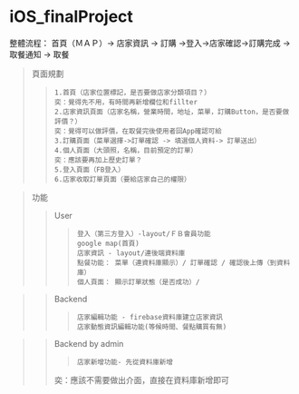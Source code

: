 # iOS_finalProject
整體流程： 首頁（ＭＡＰ）-> 店家資訊 -> 訂購 ->登入->店家確認->訂購完成 -> 取餐通知 -> 取餐  

>頁面規劃
>>```
>>1.首頁（店家位置標記，是否要做店家分類項目？）
>>奕：覺得先不用，有時間再新增欄位和fillter
>>2.店家資訊頁面（店家名稱，營業時間，地址，菜單，訂購Button，是否要做評價？）
>>奕：覺得可以做評價，在取餐完後使用者回App確認可給
>>3.訂購頁面（菜單選擇->訂單確認 -> 填選個人資料-> 訂單送出）
>>4.個人頁面（大頭照，名稱，目前預定的訂單）
>>奕：應該要再加上歷史訂單？
>>5.登入頁面（FB登入）
>>6.店家收取訂單頁面（要給店家自己的權限）




>功能
>>User
>>> ```
>>>登入（第三方登入）-layout/ＦＢ會員功能
>>>google map(首頁) 
>>>店家資訊 - layout/連後端資料庫
>>>點餐功能： 菜單（連資料庫顯示）/ 訂單確認 / 確認後上傳（到資料庫）
>>>個人頁面： 顯示訂單狀態（是否成功）/ 



>>Backend
>>>```
>>>店家編輯功能 - firebase資料庫建立店家資訊
>>>店家動態資訊編輯功能(等候時間、餐點購買有無)

>>Backend by admin
>>>```
>>>店家新增功能- 先從資料庫新增
>>奕：應該不需要做出介面，直接在資料庫新增即可
